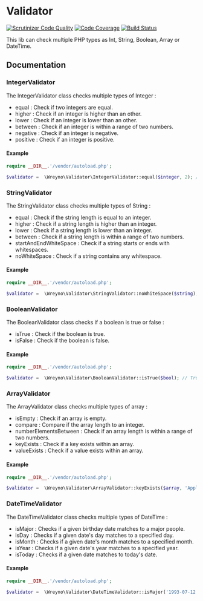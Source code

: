 # Validator

[![Scrutinizer Code Quality](https://scrutinizer-ci.com/g/Angythub/Validator/badges/quality-score.png?b=master)](https://scrutinizer-ci.com/g/Angythub/Validator/?branch=master)
[![Code Coverage](https://scrutinizer-ci.com/g/Angythub/Validator/badges/coverage.png?b=master)](https://scrutinizer-ci.com/g/Angythub/Validator/?branch=master)
[![Build Status](https://scrutinizer-ci.com/g/Angythub/Validator/badges/build.png?b=master)](https://scrutinizer-ci.com/g/Angythub/Validator/build-status/master)

This lib can check multiple PHP types as Int, String, Boolean, Array or DateTime.

## Documentation

### IntegerValidator

The IntegerValidator class checks multiple types of Integer :
* equal : Check if two integers are equal.
* higher : Check if an integer is higher than an other.
* lower : Check if an integer is lower than an other.
* between : Check if an integer is within a range of two numbers.
* negative : Check if an integer is negative.
* positive : Check if an integer is positive.

#### Example 
```php
require __DIR__.'/vendor/autoload.php';

$validator =  \Wreyno\Validator\IntegerValidator::equal($integer, 2); // True or False
```

### StringValidator

The StringValidator class checks multiple types of String :

* equal : Check if the string length is equal to an integer.
* higher : Check if a string length is higher than an integer.
* lower : Check if a string length is lower than an integer.
* between : Check if a string length is within a range of two numbers.
* startAndEndWhiteSpace : Check if a string starts or ends with whitespaces.
* noWhiteSpace : Check if a string contains any whitespace.

#### Example 
```php
require __DIR__.'/vendor/autoload.php';

$validator =  \Wreyno\Validator\StringValidator::noWhiteSpace($string); // True or False
```

### BooleanValidator

The BooleanValidator class checks if a boolean is true or false :

* isTrue : Check if the boolean is true.
* isFalse : Check if the boolean is false.

#### Example 
```php
require __DIR__.'/vendor/autoload.php';

$validator =  \Wreyno\Validator\BooleanValidator::isTrue($bool); // True or False
```

### ArrayValidator

The ArrayValidator class checks multiple types of array :

* isEmpty : Check if an array is empty.
* compare : Compare if the array length to an integer.
* numberElementsBetween : Check if an array length is within a range of two numbers.
* keyExists : Check if a key exists within an array.
* valueExists :  Check if a value exists within an array.

#### Example 
```php
require __DIR__.'/vendor/autoload.php';

$validator =  \Wreyno\Validator\ArrayValidator::keyExists($array, 'Apple'); // True or False
```

### DateTimeValidator

The DateTimeValidator class checks multiple types of DateTime :

* isMajor : Checks if a given birthday date matches to a major people.
* isDay : Checks if a given date's day matches to a specified day.
* isMonth : Checks if a given date's month matches to a specified month.
* isYear : Checks if a given date's year matches to a specified year.
* isToday : Checks if a given date matches to today's date.

#### Example 
```php
require __DIR__.'/vendor/autoload.php';

$validator =  \Wreyno\Validator\DateTimeValidator::isMajor('1993-07-12'); // True or False
```

